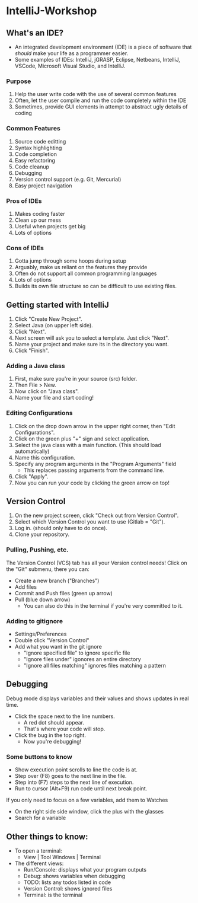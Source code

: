 # IntelliJ-Workshop

## What's an IDE?
   - An integrated development environment (IDE) is a piece of software that *should* make your life as a programmer easier.
   - Some examples of IDEs: IntelliJ, jGRASP, Eclipse, Netbeans, IntelliJ, VSCode, Microsoft Visual Studio, and IntelliJ.
   
   ### Purpose
   1. Help the user write code with the use of several common features
   2. Often, let the user compile and run the code completely within the IDE
   3. Sometimes, provide GUI elements in attempt to abstract ugly details of coding
   
   ### Common Features
   1. Source code editting
   2. Syntax highlighting
   3. Code completion
   4. Easy refactoring
   5. Code cleanup
   6. Debugging
   7. Version control support (e.g. Git, Mercurial)
   8. Easy project navigation
   
   ### Pros of IDEs
   1. Makes coding faster
   2. Clean up our mess
   3. Useful when projects get big
   4. Lots of options
   
   ### Cons of IDEs
   1. Gotta jump through some hoops during setup
   2. Arguably, make us reliant on the features they provide
   3. Often do not support all common programming languages
   4. Lots of options
   5. Builds its own file structure so can be difficult to use existing files.

## Getting started with IntelliJ
   1. Click "Create New Project".
   2. Select Java (on upper left side).
   3. Click "Next".
   4. Next screen will ask you to select a template. Just click "Next".
   5. Name your project and make sure its in the directory you want.
   6. Click "Finish".
   
   ### Adding a Java class
   1. First, make sure you're in your source (src) folder.
   2. Then File > New.
   3. Now click on "Java class".
   4. Name your file and start coding!

   ### Editing Configurations
  1. Click on the drop down arrow in the upper right corner, then "Edit Configurations".
  2. Click on the green plus "+" sign and select application.
  3. Select the java class with a main function. (This should load automatically)
  4. Name this configuration.
  5. Specify any program arguments in the "Program Arguments" field
      - This replaces passing arguments from the command line.
  6. Click "Apply".
  7. Now you can run your code by clicking the green arrow on top!

## Version Control
   1. On the new project screen, click "Check out from Version Control".
   2. Select which Version Control you want to use (Gitlab = "Git").
   3. Log in. (should only have to do once).
   4. Clone your repository.
  ### Pulling, Pushing, etc.
  The Version Control (VCS) tab  has all your Version control needs! Click on the "Git" submenu, there you can:
   - Create a new branch ("Branches")
   - Add files
   - Commit and Push files (green up arrow)
   - Pull (blue down arrow)
      - You can also do this in the terminal if you're very committed to it.
   ### Adding to gitignore
   - Settings/Preferences
   - Double click "Version Control"
   - Add what you want in the git ignore
      - "Ignore specified file" to ignore specific file
      - "Ignore files under" igonores an entire directory
      - "Ignore all files matching" ignores files matching a pattern
  
  

## Debugging
   Debug mode displays variables and their values and shows updates in real time.
   - Click the space next to the line numbers.
      - A red dot should appear.
      - That's where your code will stop.
   - Click the bug in the top right.
      - Now you're debugging!
   ### Some buttons to know
   - Show execution point scrolls to line the code is at.
   - Step over (F8) goes to the next line in the file.
   - Step into (F7) steps to the next line of execution.
   - Run to cursor (Alt+F9) run code until next break point.
   
   If you only need to focus on a few variables, add them to Watches
   - On the right side side window, click the plus with the glasses
   - Search for a variable

  ## Other things to know:
   - To open a terminal:
      - View | Tool Windows | Terminal
   - The different views:
      - Run/Console: displays what your program outputs
      - Debug: shows variables when debugging
      - TODO: lists any todos listed in code
      - Version Control: shows ignored files
      - Terminal: is the terminal
